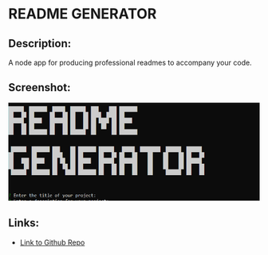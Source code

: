 # **README GENERATOR**

## Description:

A node app for producing professional readmes to accompany your code.

## Screenshot:

![Screenshot](screenshot.png)

## Links:

- [Link to Github Repo](https://github.com/coltschultz/pro-readme-gen-node)

